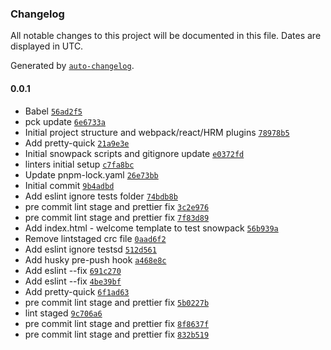 ### Changelog

All notable changes to this project will be documented in this file. Dates are
displayed in UTC.

Generated by [`auto-changelog`](https://github.com/CookPete/auto-changelog).

#### 0.0.1

- Babel
  [`56ad2f5`](https://github.com/fifijo/battleships-modern-js/commit/56ad2f5f71d2f3aaa4d88b4afe1efd1441b3410d)
- pck update
  [`6e6733a`](https://github.com/fifijo/battleships-modern-js/commit/6e6733a5dbc40faa730b030cda98dd1aedc7bf96)
- Initial project structure and webpack/react/HRM plugins
  [`78978b5`](https://github.com/fifijo/battleships-modern-js/commit/78978b5617201d98de304962d1965769395a0f0d)
- Add pretty-quick
  [`21a9e3e`](https://github.com/fifijo/battleships-modern-js/commit/21a9e3e482f6949226c110253665afc8ed35cc0a)
- Initial snowpack scripts and gitignore update
  [`e0372fd`](https://github.com/fifijo/battleships-modern-js/commit/e0372fd8b9f5d997613bd20c3a2fb15de7d913bc)
- linters initial setup
  [`c7fa8bc`](https://github.com/fifijo/battleships-modern-js/commit/c7fa8bc235cfb310cf1f1649a91a379ad104e084)
- Update pnpm-lock.yaml
  [`26e73bb`](https://github.com/fifijo/battleships-modern-js/commit/26e73bb840f27ccd9e92e4a77377f0b628c36361)
- Initial commit
  [`9b4adbd`](https://github.com/fifijo/battleships-modern-js/commit/9b4adbd233da03b04b2e5a6f4acad8e9d3d094d3)
- Add eslint ignore tests folder
  [`74bdb8b`](https://github.com/fifijo/battleships-modern-js/commit/74bdb8b0e0d5a954acf95b64f1b073f898df22cf)
- pre commit lint stage and prettier fix
  [`3c2e976`](https://github.com/fifijo/battleships-modern-js/commit/3c2e9763377e44411cbc7280fee038c8e0f81a8c)
- pre commit lint stage and prettier fix
  [`7f83d89`](https://github.com/fifijo/battleships-modern-js/commit/7f83d894a10ca9e678158bb42a2c27c60291df8c)
- Add index.html - welcome template to test snowpack
  [`56b939a`](https://github.com/fifijo/battleships-modern-js/commit/56b939adb36820b74c8f1080b84b2118b148798a)
- Remove lintstaged crc file
  [`0aad6f2`](https://github.com/fifijo/battleships-modern-js/commit/0aad6f2f5e089c6b9a7e2f8522247b6db5b3d453)
- Add eslint ignore testsd
  [`512d561`](https://github.com/fifijo/battleships-modern-js/commit/512d561df6890cc80cf7bc47102184a454c701c6)
- Add husky pre-push hook
  [`a468e8c`](https://github.com/fifijo/battleships-modern-js/commit/a468e8c69ffb18f1c9bcf23ea1f37a7123d22b45)
- Add eslint --fix
  [`691c270`](https://github.com/fifijo/battleships-modern-js/commit/691c270d464167d575d0e447d14e1f3564c6fd7c)
- Add eslint --fix
  [`4be39bf`](https://github.com/fifijo/battleships-modern-js/commit/4be39bf0475b4059371a227c59a872fa98d9daa9)
- Add pretty-quick
  [`6f1ad63`](https://github.com/fifijo/battleships-modern-js/commit/6f1ad639f2e816dc2f61fafc0be8b1dc359828b4)
- pre commit lint stage and prettier fix
  [`5b0227b`](https://github.com/fifijo/battleships-modern-js/commit/5b0227b3c94c19d1b30727d39f8de5c68ef4ffdf)
- lint staged
  [`9c706a6`](https://github.com/fifijo/battleships-modern-js/commit/9c706a6cf68de3b05bbfafb725bc5b3bc3a972aa)
- pre commit lint stage and prettier fix
  [`8f8637f`](https://github.com/fifijo/battleships-modern-js/commit/8f8637f86d4e25cb04fdc8c7ecb83a6186110ec6)
- pre commit lint stage and prettier fix
  [`832b519`](https://github.com/fifijo/battleships-modern-js/commit/832b51915894f2629e9d3e64ebd4ffdd20f6acc7)
